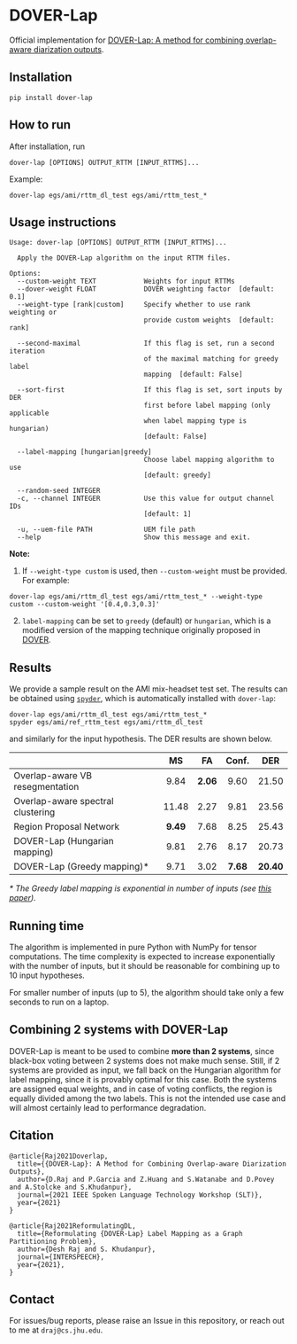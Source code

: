 # DOVER-Lap
Official implementation for [DOVER-Lap: A method for combining overlap-aware diarization outputs](https://arxiv.org/pdf/2011.01997.pdf).

## Installation

```shell
pip install dover-lap
```

## How to run

After installation, run

```shell
dover-lap [OPTIONS] OUTPUT_RTTM [INPUT_RTTMS]...
```

Example:

```shell
dover-lap egs/ami/rttm_dl_test egs/ami/rttm_test_*
```

## Usage instructions

```shell
Usage: dover-lap [OPTIONS] OUTPUT_RTTM [INPUT_RTTMS]...

  Apply the DOVER-Lap algorithm on the input RTTM files.

Options:
  --custom-weight TEXT            Weights for input RTTMs
  --dover-weight FLOAT            DOVER weighting factor  [default: 0.1]
  --weight-type [rank|custom]     Specify whether to use rank weighting or
                                  provide custom weights  [default: rank]

  --second-maximal                If this flag is set, run a second iteration
                                  of the maximal matching for greedy label
                                  mapping  [default: False]

  --sort-first                    If this flag is set, sort inputs by DER
                                  first before label mapping (only applicable
                                  when label mapping type is hungarian)
                                  [default: False]

  --label-mapping [hungarian|greedy]
                                  Choose label mapping algorithm to use
                                  [default: greedy]

  --random-seed INTEGER
  -c, --channel INTEGER           Use this value for output channel IDs
                                  [default: 1]

  -u, --uem-file PATH             UEM file path
  --help                          Show this message and exit.
```

**Note:** 

1. If `--weight-type custom` is used, then `--custom-weight` must be provided. For example:

```shell
dover-lap egs/ami/rttm_dl_test egs/ami/rttm_test_* --weight-type custom --custom-weight '[0.4,0.3,0.3]'
```

2. `label-mapping` can be set to `greedy` (default) or `hungarian`, which is a modified version of the mapping
technique originally proposed in [DOVER](https://arxiv.org/abs/1909.08090).

## Results

We provide a sample result on the AMI mix-headset test set. The results can be 
obtained using [`spyder`](https://github.com/desh2608/spyder), which is automatically
installed with `dover-lap`:

```shell
dover-lap egs/ami/rttm_dl_test egs/ami/rttm_test_*
spyder egs/ami/ref_rttm_test egs/ami/rttm_dl_test
```

and similarly for the input hypothesis. The DER results are shown below.

|                                   |   MS  |  FA  | Conf. |  DER  |
|-----------------------------------|:-----:|:----:|:-----:|:-----:|
| Overlap-aware VB resegmentation   |  9.84 | **2.06** |  9.60 | 21.50 |
| Overlap-aware spectral clustering | 11.48 | 2.27 |  9.81 | 23.56 |
| Region Proposal Network           |  **9.49** | 7.68 |  8.25 | 25.43 |
| DOVER-Lap (Hungarian mapping)     | 9.81 | 2.76 | 8.17 | 20.73 |
| DOVER-Lap (Greedy mapping)*        | 9.71 | 3.02 |  **7.68** | **20.40** |

_* The Greedy label mapping is exponential in number of inputs (see [this paper](https://arxiv.org/abs/2104.01954))._

## Running time

The algorithm is implemented in pure Python with NumPy for tensor computations. 
The time complexity is expected to increase exponentially with the number of 
inputs, but it should be reasonable for combining up to 10 input hypotheses.

For smaller number of inputs (up to 5), the algorithm should take only a few seconds
to run on a laptop.

## Combining 2 systems with DOVER-Lap

DOVER-Lap is meant to be used to combine **more than 2 systems**, since
black-box voting between 2 systems does not make much sense. Still, if 2 systems
are provided as input, we fall back on the Hungarian algorithm for label mapping,
since it is provably optimal for this case. Both the systems are assigned equal
weights, and in case of voting conflicts, the region is equally divided among the
two labels. This is not the intended use case and will almost certainly lead
to performance degradation.

## Citation

```
@article{Raj2021Doverlap,
  title={{DOVER-Lap}: A Method for Combining Overlap-aware Diarization Outputs},
  author={D.Raj and P.Garcia and Z.Huang and S.Watanabe and D.Povey and A.Stolcke and S.Khudanpur},
  journal={2021 IEEE Spoken Language Technology Workshop (SLT)},
  year={2021}
}

@article{Raj2021ReformulatingDL,
  title={Reformulating {DOVER-Lap} Label Mapping as a Graph Partitioning Problem},
  author={Desh Raj and S. Khudanpur},
  journal={INTERSPEECH},
  year={2021},
}
```

## Contact

For issues/bug reports, please raise an Issue in this repository, or reach out to me at `draj@cs.jhu.edu`.
